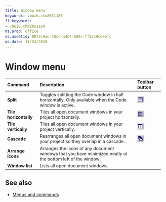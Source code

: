 ```yaml
---
title: Window menu
keywords: vbui6.chm2051180
f1_keywords:
- vbui6.chm2051180
ms.prod: office
ms.assetid: 0073c9ac-58cc-a4b4-588c-ff53b9ce6efc
ms.date: 11/24/2018
---
```



# Window menu

|Command|Description|Toolbar button|
|:------|:----------|:-------------|
|**Split** |Toggles splitting the Code window in half horizontally. Only available when the Code window is active.|![Toolbar button](../../../images/tbr_splt_ZA01201747.gif)|
|**Tile horizontally** |Tiles all open document windows in your project horizontally.|![Toolbar button](../../../images/tbr_tleh_ZA01201757.gif)| 
|**Tile vertically** |Tiles all open document windows in your project vertically.|![Toolbar button](../../../images/tbr_tlev_ZA01201758.gif)|
|**Cascade** |Rearranges all open document windows in your project so they overlap in a cascade.|![Toolbar button](../../../images/tbr_csde_ZA01201693.gif)|
|**Arrange icons** |Arranges the icons of any document windows that you have minimized neatly at the bottom left of the window.| |
|**Window list** |Lists all open document windows.| |


## See also

- [Menus and commands](../menus-commands.md)